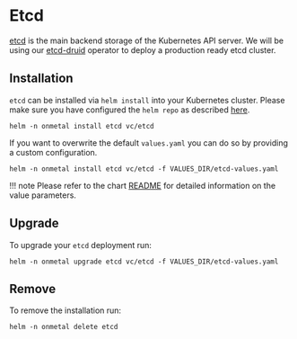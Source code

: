 # Etcd

[etcd](https://etcd.io/) is the main backend storage of the Kubernetes API server. We will be using our [etcd-druid](/virtual-controlplane/usage/druid) operator to deploy a production ready etcd cluster.

## Installation

`etcd` can be installed via `helm install` into your Kubernetes cluster. Please make sure you have configured the `helm repo` as described [here](/usage/helm).

```shell
helm -n onmetal install etcd vc/etcd
```

If you want to overwrite the default `values.yaml` you can do so by providing a custom configuration.

```shell
helm -n onmetal install etcd vc/etcd -f VALUES_DIR/etcd-values.yaml
```

!!! note
    Please refer to the chart [README](https://github.com/onmetal/virtual-controlplane/tree/main/charts/etcd) for detailed information on the value parameters.

## Upgrade

To upgrade your `etcd` deployment run:

```shell
helm -n onmetal upgrade etcd vc/etcd -f VALUES_DIR/etcd-values.yaml
```

## Remove

To remove the installation run:

```shell
helm -n onmetal delete etcd
```